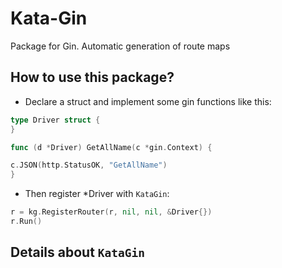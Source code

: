 # Kata-Gin

Package for Gin. Automatic generation of route maps

## How to use this package?

+ Declare a struct and implement some gin functions like this:

```go
type Driver struct {
}

func (d *Driver) GetAllName(c *gin.Context) {

c.JSON(http.StatusOK, "GetAllName")
}
```

+ Then register *Driver with `KataGin`:

```go
r = kg.RegisterRouter(r, nil, nil, &Driver{})
r.Run()
```

## Details about `KataGin`
